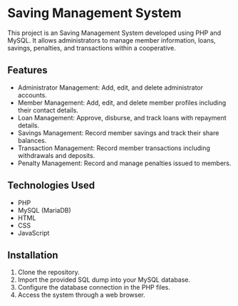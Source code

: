 # Saving Management System

This project is an Saving Management System developed using PHP and MySQL. It allows administrators to manage member information, loans, savings, penalties, and transactions within a cooperative.

## Features

- Administrator Management: Add, edit, and delete administrator accounts.
- Member Management: Add, edit, and delete member profiles including their contact details.
- Loan Management: Approve, disburse, and track loans with repayment details.
- Savings Management: Record member savings and track their share balances.
- Transaction Management: Record member transactions including withdrawals and deposits.
- Penalty Management: Record and manage penalties issued to members.

## Technologies Used
- PHP 
- MySQL (MariaDB)
- HTML
- CSS
- JavaScript

## Installation

1. Clone the repository.
2. Import the provided SQL dump into your MySQL database.
3. Configure the database connection in the PHP files.
4. Access the system through a web browser.



